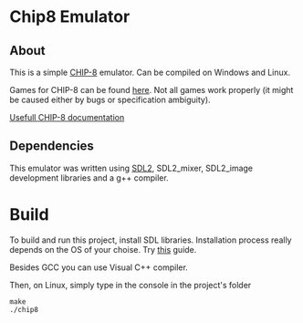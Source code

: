 # Chip8 Emulator
## About
This is a simple [CHIP-8](https://en.wikipedia.org/wiki/CHIP-8) emulator. Can be compiled on Windows and Linux.

Games for CHIP-8 can be found [here](http://www.zophar.net/pdroms/chip8/chip-8-games-pack.html). Not all games work properly (it might be caused either by bugs or specification ambiguity).

[Usefull CHIP-8 documentation](http://devernay.free.fr/hacks/chip8/C8TECH10.HTM)
## Dependencies
This emulator was written using [SDL2](https://www.libsdl.org/), SDL2_mixer, SDL2_image development libraries and a g++ compiler.
# Build
To build and run this project, install SDL libraries. Installation process really depends on the OS of your choise. Try [this](http://lazyfoo.net/SDL_tutorials/lesson01/) guide.

Besides GCC you can use Visual C++ compiler.

Then, on Linux, simply type in the console in the project's folder
```shell
make
./chip8
```

